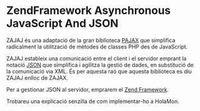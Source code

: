 # ZendFramework Asynchronous JavaScript And JSON #

ZAJAJ és una adaptació de la gran biblioteca [PAJAX](http://auberger.com/pajax) que simplifica radicalment la utilització de mètodes de classes PHP des de JavaScript.

ZAJAJ estableix una comunicació entre el client i el servidor emprant la notació [JSON](http://www.json.org/) que simplifica i agilitza la gestió de dades, en substitució de la comunicació via XML. És per aquesta raó que aquesta biblioteca es diu ZAJAJ enlloc de ZAJAX.

Per a gestionar JSON al servidor, emprarem el [Zend Framework](http://framework.zend.com/manual/en/zend.json.html).

Trobareu una explicació senzilla de com implementar-ho a HolaMon.